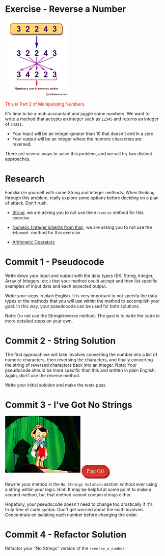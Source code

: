 # Exercise - Reverse a Number

![reverse number](resources/reverse_order.png)

<span style="color: red;">This is Part 2 of Manipulating Numbers.</span>

It's time to be a mob accountant and juggle some numbers. We want to write a method that accepts an integer such as `12345` and returns an integer of `54321`.

- Your input will be an integer greater than 10 that doesn't end in a zero.
- Your output will be an integer where the numeric characters are reversed.

There are several ways to solve this problem, and we will try two distinct approaches.

# Research

Familiarize yourself with some String and Integer methods. When thinking through this problem, really explore some options before deciding on a plan of attack. Don't rush.

  - [String](https://ruby-doc.org/core-2.4.0/String.html), we are asking you to not use the `#reverse` method for this exercise.

  - [Numeric (Integer inherits from this)](https://ruby-doc.com/docs/ProgrammingRuby/html/ref_c_numeric.html), we are asking you to not use the `#divmod ` method for this exercise.

  - [Arithmetic Operators](https://www.w3resource.com/ruby/ruby-arithmetic-operators.php)

# Commit 1 - Pseudocode

Write down your input and output with the data types (EX: String, Integer, Array of Integers, etc.) that your method could accept and then list specific examples of input data and each expected output.

Write your steps in plain English. It is very important to not specify the data types or the methods that you will use within the method to accomplish your goal. In this way, your pseudocode can be used for both solutions.

Note: Do not use the String#reverse method. The goal is to write the code in more detailed steps on your own.

# Commit 2 - String Solution

The first approach we will take involves converting the number into a list of numeric characters, then reversing the characters, and finally converting the string of reversed characters back into an integer. Note: Your pseudocode should be more specific than this and written in plain English. Again, don't use the reverse method.

Write your initial solution and make the tests pass. 

# Commit 3 - I've Got No Strings

<!--![No Strings](resources/no_strings.gif)-->
<img id="pinocchio-gif" src="resources/no_strings_no_loop.gif" />
<div id="resetButton">Play Gif</div>
</div>

Rewrite your method in the `No Strings Solution` section without ever using a string within your logic. Hint: It may be helpful at some point to make a second method, but that method cannot contain strings either.

Hopefully, your pseudocode doesn't need to change too drastically if it's truly free of code syntax. Don't get worried about the math involved. Concentrate on isolating each number before changing the order.

# Commit 4 - Refactor Solution

Refactor your "No Strings" version of the `reverse_a_number`


<style>
#resetButton {
	-moz-box-shadow: 3px 4px 0px 0px #8a2a21;
	-webkit-box-shadow: 3px 4px 0px 0px #8a2a21;
	box-shadow: 3px 4px 0px 0px #8a2a21;
	background:-webkit-gradient(linear, left top, left bottom, color-stop(0.05, #c62d1f), color-stop(1, #db3f34));
	background:-moz-linear-gradient(top, #c62d1f 5%, #db3f34 100%);
	background:-webkit-linear-gradient(top, #c62d1f 5%, #db3f34 100%);
	background:-o-linear-gradient(top, #c62d1f 5%, #db3f34 100%);
	background:-ms-linear-gradient(top, #c62d1f 5%, #db3f34 100%);
	background:linear-gradient(to bottom, #c62d1f 5%, #db3f34 100%);
	filter:progid:DXImageTransform.Microsoft.gradient(startColorstr='#c62d1f', endColorstr='#db3f34',GradientType=0);
	background-color:#c62d1f;
	-moz-border-radius:20px;
	-webkit-border-radius:20px;
	border-radius:20px;
	border:2px solid #d02718;
	display:inline-block;
	cursor:pointer;
	color:#ffffff;
	font-family:Verdana;
	font-size:17px;
	padding:8px 14px;
	text-decoration:none;
	text-shadow:0px 1px 0px #810e05;
}
#resetButton:hover {
	background:-webkit-gradient(linear, left top, left bottom, color-stop(0.05, #db3f34), color-stop(1, #c62d1f));
	background:-moz-linear-gradient(top, #db3f34 5%, #c62d1f 100%);
	background:-webkit-linear-gradient(top, #db3f34 5%, #c62d1f 100%);
	background:-o-linear-gradient(top, #db3f34 5%, #c62d1f 100%);
	background:-ms-linear-gradient(top, #db3f34 5%, #c62d1f 100%);
	background:linear-gradient(to bottom, #db3f34 5%, #c62d1f 100%);
	filter:progid:DXImageTransform.Microsoft.gradient(startColorstr='#db3f34', endColorstr='#c62d1f',GradientType=0);
	background-color:#db3f34;
}
#resetButton:active {
	position:relative;
	top:1px;
}

        
}
</style>

<script>
	var resetAnimation = function resetAnimation() {
	  var pinocchioGif = document.getElementById("pinocchio-gif");
	  pinocchioGif.src = pinocchioGif.src;
	};
	
	var resetButton = document.getElementById("resetButton");
	resetButton.addEventListener("click", resetAnimation);
</script>

